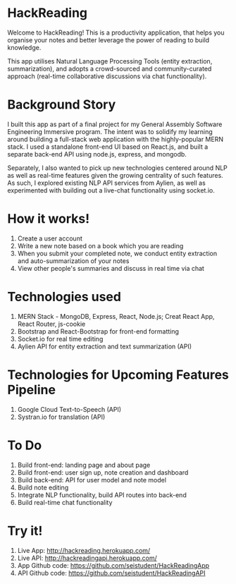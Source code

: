 # HackReading

Welcome to HackReading! This is a productivity application, that helps you organise your notes and better leverage the power of reading to build knowledge. 

This app utilises Natural Language Processing Tools (entity extraction, summarization), and adopts a crowd-sourced and community-curated approach (real-time collaborative discussions via chat functionality). 

# Background Story

I built this app as part of a final project for my General Assembly Software Engineering Immersive program. The intent was to solidify my learning around building a full-stack web application with the highly-popular MERN stack. I used a standalone front-end UI based on React.js, and built a separate back-end API using node.js, express, and mongodb. 

Separately, I also wanted to pick up new technologies centered around NLP as well as real-time features given the growing centrality of such features. As such, I explored existing NLP API services from Aylien, as well as experimented with building out a live-chat functionality using socket.io. 

# How it works!

1. Create a user account
2. Write a new note based on a book which you are reading
3. When you submit your completed note, we conduct entity extraction and auto-summarization of your notes
4. View other people's summaries and discuss in real time via chat

# Technologies used

1. MERN Stack - MongoDB, Express, React, Node.js; Creat React App, React Router, js-cookie
2. Bootstrap and React-Bootstrap for front-end formatting
3. Socket.io for real time editing
4. Aylien API for entity extraction and text summarization (API)

# Technologies for Upcoming Features Pipeline

1. Google Cloud Text-to-Speech (API)
2. Systran.io for translation (API)

# To Do

1. Build front-end: landing page and about page
2. Build front-end: user sign up, note creation and dashboard 
3. Build back-end: API for user model and note model 
4. Build note editing
5. Integrate NLP functionality, build API routes into back-end
6. Build real-time chat functionality

# Try it!

1. Live App: http://hackreading.herokuapp.com/
2. Live API: http://hackreadingapi.herokuapp.com/
3. App Github code: https://github.com/seistudent/HackReadingApp
4. API Github code: https://github.com/seistudent/HackReadingAPI